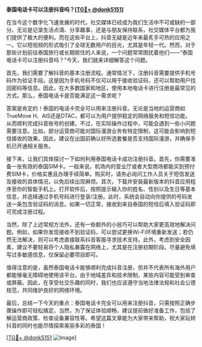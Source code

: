 **泰国电话卡可以注册抖音吗？[[TG💪+ @donk5151](https://t.me/s/donk5151)]**

在当今这个数字化飞速发展的时代，社交媒体已经成为我们生活中不可或缺的一部分。无论是记录生活点滴、分享趣事，还是与朋友保持联系，社交媒体平台都为我们提供了极大的便利。而在这些平台上，抖音无疑是近年来最炙手可热的应用之一。它以短视频的形式吸引了全球无数用户的目光，尤其是年轻一代。然而，对于那些计划前往泰国旅行或长期居住的人来说，一个问题常常困扰着他们——“泰国电话卡可以注册抖音吗？”今天，我们就来详细解答这个问题。

首先，我们需要了解抖音的基本注册流程。通常情况下，注册抖音需要提供手机号码作为验证手段。这是因为手机号码不仅可以用于接收验证码，还可以帮助用户找回密码等信息。因此，在大多数国家和地区，使用本地电话卡进行注册是最常见的方式。那么，泰国电话卡是否能满足这一需求呢？

答案是肯定的！泰国的电话卡完全可以用来注册抖音。无论是当地的运营商如TrueMove H、AIS还是DTAC，都可以为用户提供稳定的网络服务和短信功能，从而顺利完成抖音账号的创建。不过，在实际操作过程中，可能会遇到一些小问题需要注意。比如，部分运营商可能对国际漫游业务有特定限制，这可能会影响到短信接收的效果。因此，建议在出国前确认好所选套餐是否支持国际漫游，并确保手机已开通相关服务。

接下来，让我们具体探讨一下如何利用泰国电话卡成功注册抖音。首先，你需要准备一张有效的泰国SIM卡。一般来说，机场内的营业厅或者大型商场都能买到预付费SIM卡，价格实惠且办理手续简单。购买时，请务必询问工作人员关于短信发送及接收的具体情况，以免后续出现麻烦。其次，下载并安装最新版本的抖音应用程序至你的智能手机上。打开软件后，按照提示输入你的姓名、性别以及生日等基本信息，并选择通过手机号码进行登录/注册。此时，系统会自动向你提供的号码发送一条包含验证码的消息。如果一切正常，接收到来自泰国的短信后填入验证码即可完成注册过程。

当然，除了上述常规方法外，还有一些额外的小技巧可以帮助大家更高效地解决问题。例如，如果你发现接收不到验证码，可以尝试更换Wi-Fi环境重新发送；若仍然无法解决，则可以考虑直接联系抖音客服寻求技术支持。此外，考虑到安全因素，建议不要轻易将个人隐私暴露在网络上，尤其是在注册初期阶段。尽量避免填写过多敏感信息，仅保留必要项目即可。

值得注意的是，虽然泰国电话卡能够顺利完成抖音注册，但并不代表所有海外用户都能够毫无障碍地使用该平台。由于地域差异和技术限制，某些内容可能受到审查或屏蔽。因此，在享受社交乐趣的同时，我们也应该遵守当地法律法规和社会公德规范，共同维护良好的网络环境。

最后，总结一下今天的重点：泰国电话卡完全可以用来注册抖音，只需按照正确步骤操作即可轻松搞定。当然，为了保证体验顺畅，建议提前做好准备工作，包括了解运营商政策、检查设备兼容性等。希望这篇文章能为大家带来帮助，祝大家玩转抖音的同时也能尽情探索美丽多彩的泰国！

[[TG💪+ @donk5151](https://t.me/s/donk5151) ![Image](https://i.postimg.cc/rwNCRYN7/Snipaste-2025-04-30-17-27-05.png)]